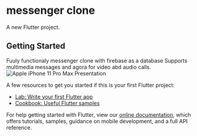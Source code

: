 # messenger clone

A new Flutter project.

## Getting Started

Fuuly functionaly messenger clone with firebase as a database Supports multimedia messages and agora for video abd audio calls.
![Apple iPhone 11 Pro Max Presentation](https://user-images.githubusercontent.com/86667626/168278953-eb8452f7-5458-4023-93c1-f2827686cdb0.png)


A few resources to get you started if this is your first Flutter project:

- [Lab: Write your first Flutter app](https://flutter.dev/docs/get-started/codelab)
- [Cookbook: Useful Flutter samples](https://flutter.dev/docs/cookbook)

For help getting started with Flutter, view our
[online documentation](https://flutter.dev/docs), which offers tutorials,
samples, guidance on mobile development, and a full API reference.
